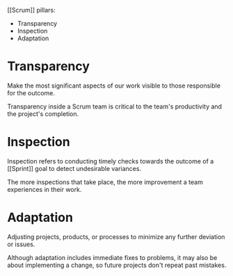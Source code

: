 
[[Scrum]] pillars:
- Transparency
- Inspection
- Adaptation

# Transparency
Make the most significant aspects of our work visible to those responsible for the outcome. 

Transparency inside a Scrum team is critical to the team's productivity and the project's completion. 

# Inspection
Inspection refers to conducting timely checks towards the outcome of a [[Sprint]] goal to detect undesirable variances.

The more inspections that take place, the more improvement a team experiences in their work.

# Adaptation
Adjusting projects, products, or processes to minimize any further deviation or issues.

Although adaptation includes immediate fixes to problems, it may also be about implementing a change, so future projects don't repeat past mistakes. 